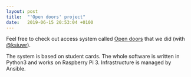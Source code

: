 ```yaml
---
layout: post
title:  "'Open doors' project"
date:   2019-06-15 20:53:04 +0100
---
```


Feel free to check out access system called [Open doors](https://github.com/ksiuwr/projekt_drzwi_otwarte) that we did (with [@ksiuwr](https://github.com/ksiuwr)).

The system is based on student cards. The whole software is written in Python3 and works on Raspberry Pi 3. Infrastructure is managed by Ansible.
